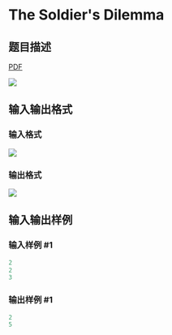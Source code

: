 # The Soldier&#039;s Dilemma

## 题目描述

[problemUrl]: https://uva.onlinejudge.org/index.php?option=com_onlinejudge&Itemid=8&category=861&page=show_problem&problem=4752

[PDF](https://uva.onlinejudge.org/external/128/p12887.pdf)

![](https://cdn.luogu.com.cn/upload/vjudge_pic/UVA12887/c40f5ebf0cb05abdb86ce7c8e3932ff833abb827.png)

## 输入输出格式

### 输入格式

![](https://cdn.luogu.com.cn/upload/vjudge_pic/UVA12887/57286d07a5cb8c621ea28234f0754831ff6a4aab.png)

### 输出格式

![](https://cdn.luogu.com.cn/upload/vjudge_pic/UVA12887/19667b17b50c1884deaa9d71ba6f83ea5328ef47.png)

## 输入输出样例

### 输入样例 #1

```cpp
2
2
3
```


### 输出样例 #1

```cpp
2
5
```


